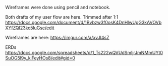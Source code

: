 
Wireframes were done using pencil and notebook.

Both drafts of my user flow are here. Trimmed after 1:1
https://docs.google.com/document/d/1Bvbzw3f0osK4DnHlwUgG3kAVOVbXYfZQI23kc5luGsc/edit

Wireframes are here:
https://imgur.com/a/xvJI4sZ

ERDs
https://docs.google.com/spreadsheets/d/1_Ts222wQVUdSmljrJmNMmUYt0SuOG5l9y_kiFeyHOs8/edit#gid=0
